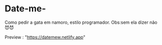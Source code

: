 # Date-me-
Como pedir a gata em namoro, estilo programador.
Obs:sem ela dizer não 😈😈

Preview : "https://datemew.netlify.app"
